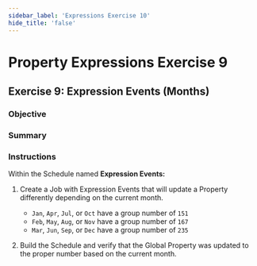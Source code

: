 ```yaml
---
sidebar_label: 'Expressions Exercise 10'
hide_title: 'false'
---
```


<head>
  <meta name="robots" content="noindex, nofollow" />
</head>

# Property Expressions Exercise 9
 
## Exercise 9: Expression Events (Months)
 
### Objective

 
### Summary


### Instructions

Within the Schedule named **Expression Events:**  

1.	Create a Job with Expression Events that will update a Property differently depending on the current month.  

	* ```Jan```, ```Apr```, ```Jul```, or ```Oct``` have a group number of ```151```
	* ```Feb```, ```May```, ```Aug```, or ```Nov``` have a group number of ```167```
	* ```Mar```, ```Jun```, ```Sep```, or ```Dec``` have a group number of ```235```

2.	Build the Schedule and verify that the Global Property was updated to the proper number based on the current month.